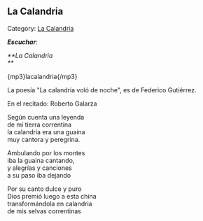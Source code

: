 ## La Calandria

Category: [La Calandria](http://descubrircorrientes.com.ar/2012/index.php/2406-cultura/4-musica/los-antecedentes-instrumentales-y-los-musicos-chamameceros/la-calandria)

_**Escuchar**_:

_**La Calandria  
**_

{mp3}lacalandria{/mp3}

La poesía "La calandria voló de noche", es de Federico Gutiérrez.

En el recitado: Roberto Galarza  

Según cuenta una leyenda  
de mi tierra correntina  
la calandria era una guaina  
muy cantora y peregrina.

Ambulando por los montes  
iba la guaina cantando,  
y alegrías y canciones  
a su paso iba dejando

Por su canto dulce y puro  
Dios premió luego a esta china  
transformándola en calandria  
de mis selvas correntinas